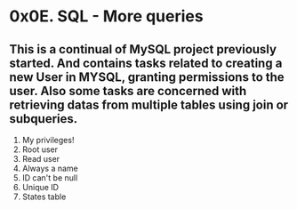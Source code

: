 # 0x0E. SQL - More queries
## This is a continual of MySQL project previously started. And contains tasks related to creating a new User in MYSQL, granting permissions to the user. Also some tasks are concerned with retrieving datas from multiple tables using join or subqueries.
1. My privileges!
1. Root user
1. Read user
1. Always a name
1. ID can't be null
1. Unique ID
1. States table
